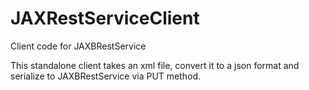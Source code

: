# JAXRestServiceClient
Client code for JAXBRestService

This standalone client takes an xml file, convert it to a json format and serialize to JAXBRestService via PUT method.
